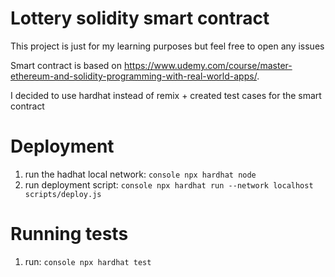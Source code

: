 # Lottery solidity smart contract

This project is just for my learning purposes but feel free to open any issues

Smart contract is based on https://www.udemy.com/course/master-ethereum-and-solidity-programming-with-real-world-apps/.

I decided to use hardhat instead of remix + created test cases for the smart contract

# Deployment
1) run the hadhat local network: ```console npx hardhat node```
2) run deployment script: ```console npx hardhat run --network localhost scripts/deploy.js```

# Running tests
1) run: ```console npx hardhat test```
